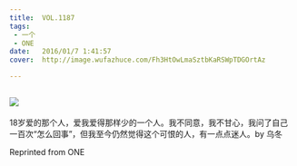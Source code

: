 ```yaml
---
title:	VOL.1187
tags:
 - 一个
 - ONE
date:	2016/01/7 1:41:57
cover:	http://image.wufazhuce.com/Fh3HtOwLmaSztbKaRSWpTDGOrtAz

---
```

![](http://image.wufazhuce.com/Fh3HtOwLmaSztbKaRSWpTDGOrtAz)
---

18岁爱的那个人，爱我爱得那样少的一个人。我不同意，我不甘心，我问了自己一百次“怎么回事”，但我至今仍然觉得这个可恨的人，有一点点迷人。by 乌冬
 
Reprinted from ONE
